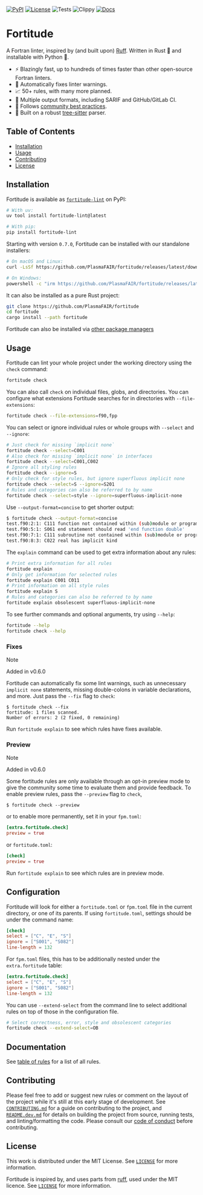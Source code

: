 [![PyPI](https://img.shields.io/pypi/v/fortitude-lint.svg)](https://pypi.org/project/fortitude-lint)
[![License](https://img.shields.io/pypi/l/fortitude-lint.svg)](https://github.com/PlasmaFAIR/fortitude/blob/main/LICENSE)
![Tests](https://github.com/PlasmaFAIR/fortitude/actions/workflows/test.yml/badge.svg)
![Clippy](https://github.com/PlasmaFAIR/fortitude/actions/workflows/clippy.yml/badge.svg)
[![Docs](https://readthedocs.org/projects/fortitude/badge/?version=latest)](https://fortitude.readthedocs.io/en/latest/?badge=latest)

# Fortitude

A Fortran linter, inspired by (and built upon) [Ruff](https://github.com/astral-sh/ruff).
Written in Rust :crab: and installable with Python :snake:.

- :zap: Blazingly fast, up to hundreds of times faster than other open-source Fortran
  linters.
- :wrench: Automatically fixes linter warnings.
- :chart_with_upwards_trend: 50+ rules, with many more planned.
- :page_with_curl: Multiple output formats, including SARIF and GitHub/GitLab CI.
- :handshake: Follows [community best
  practices](https://fortran-lang.org/learn/best_practices/).
- :muscle: Built on a robust [tree-sitter](https://tree-sitter.github.io/tree-sitter/)
  parser.

## Table of Contents

- [Installation](#installation)
- [Usage](#usage)
- [Contributing](#contributing)
- [License](#license)

## Installation

Fortitude is available as
[`fortitude-lint`](https://pypi.org/project/fortitude-lint) on PyPI:

```bash
# With uv:
uv tool install fortitude-lint@latest

# With pip:
pip install fortitude-lint
```

Starting with version `0.7.0`, Fortitude can be installed with our
standalone installers:

```bash
# On macOS and Linux:
curl -LsSf https://github.com/PlasmaFAIR/fortitude/releases/latest/download/fortitude-installer.sh | sh

# On Windows:
powershell -c "irm https://github.com/PlasmaFAIR/fortitude/releases/latest/download/fortitude-installer.psi | iex"
```

It can also be installed as a pure Rust project:

```bash
git clone https://github.com/PlasmaFAIR/fortitude
cd fortitude
cargo install --path fortitude
```

Fortitude can also be installed via [other package managers](https://fortitude.readthedocs.io/en/stable/installation/)

## Usage

Fortitude can lint your whole project under the working directory
using the `check` command:

```bash
fortitude check
```

You can also call `check` on individual files, globs, and
directories. You can configure what extensions Fortitude searches
for in directories with `--file-extensions`:

```bash
fortitude check --file-extensions=f90,fpp
```

You can select or ignore individual rules or whole groups with
`--select` and `--ignore`:

```bash
# Just check for missing `implicit none`
fortitude check --select=C001
# Also check for missing `implicit none` in interfaces
fortitude check --select=C001,C002
# Ignore all styling rules
fortitude check --ignore=S
# Only check for style rules, but ignore superfluous implicit none
fortitude check --select=S --ignore=S201
# Rules and categories can also be referred to by name
fortitude check --select=style --ignore=superfluous-implicit-none
```

Use `--output-format=concise` to get shorter output:

```bash
$ fortitude check --output-format=concise
test.f90:2:1: C111 function not contained within (sub)module or program
test.f90:5:1: S061 end statement should read 'end function double'
test.f90:7:1: C111 subroutine not contained within (sub)module or program
test.f90:8:3: C022 real has implicit kind
```

The `explain` command can be used to get extra information about any rules:

```bash
# Print extra information for all rules
fortitude explain
# Only get information for selected rules
fortitude explain C001 C011
# Print information on all style rules
fortitude explain S
# Rules and categories can also be referred to by name
fortitude explain obsolescent superfluous-implicit-none
```

To see further commands and optional arguments, try using `--help`:

```bash
fortitude --help
fortitude check --help
```

### Fixes

> [!NOTE]
> Added in v0.6.0

Fortitude can automatically fix some lint warnings, such as
unnecessary `implicit none` statements, missing double-colons in
variable declarations, and more. Just pass the `--fix` flag to
`check`:

```console
$ fortitude check --fix
fortitude: 1 files scanned.
Number of errors: 2 (2 fixed, 0 remaining)
```

Run `fortitude explain` to see which rules have fixes available.

### Preview

> [!NOTE]
> Added in v0.6.0

Some fortitude rules are only available through an opt-in preview
mode to give the community some time to evaluate them and provide
feedback. To enable preview rules, pass the `--preview` flag to
`check`,

```console
$ fortitude check --preview
```

or to enable more permanently, set it in your `fpm.toml`:

```toml
[extra.fortitude.check]
preview = true
```

or `fortitude.toml`:

```toml
[check]
preview = true
```

Run `fortitude explain` to see which rules are in preview mode.



## Configuration

Fortitude will look for either a `fortitude.toml` or `fpm.toml` file in the
current directory, or one of its parents. If using `fortitude.toml`, settings
should be under the command name:

```toml
[check]
select = ["C", "E", "S"]
ignore = ["S001", "S082"]
line-length = 132
```

For `fpm.toml` files, this has to be additionally nested under the
`extra.fortitude` table:

```toml
[extra.fortitude.check]
select = ["C", "E", "S"]
ignore = ["S001", "S082"]
line-length = 132
```

You can use `--extend-select` from the command line to select additional
rules on top of those in the configuration file.

```bash
# Select correctness, error, style and obsolescent categories
fortitude check --extend-select=OB
```

## Documentation

See [table of rules](https://fortitude.readthedocs.io/en/stable/rules/) for a list of all rules.

## Contributing

Please feel free to add or suggest new rules or comment on the layout of the project
while it's still at this early stage of development. See
[`CONTRIBUTING.md`](CONTRIBUTING.md) for a guide on contributing to the project, and
[`README.dev.md`](README.dev.md) for details on building the project from source,
running tests, and linting/formatting the code. Please consult our [code of
conduct](CODE_OF_CONDUCT.md) before contributing.

## License

This work is distributed under the MIT License. See [`LICENSE`](LICENSE) for more
information.

Fortitude is inspired by, and uses parts from
[ruff](https://github.com/astral-sh/ruff), used under the MIT licence. See
[`LICENSE`](LICENSE) for more information.
